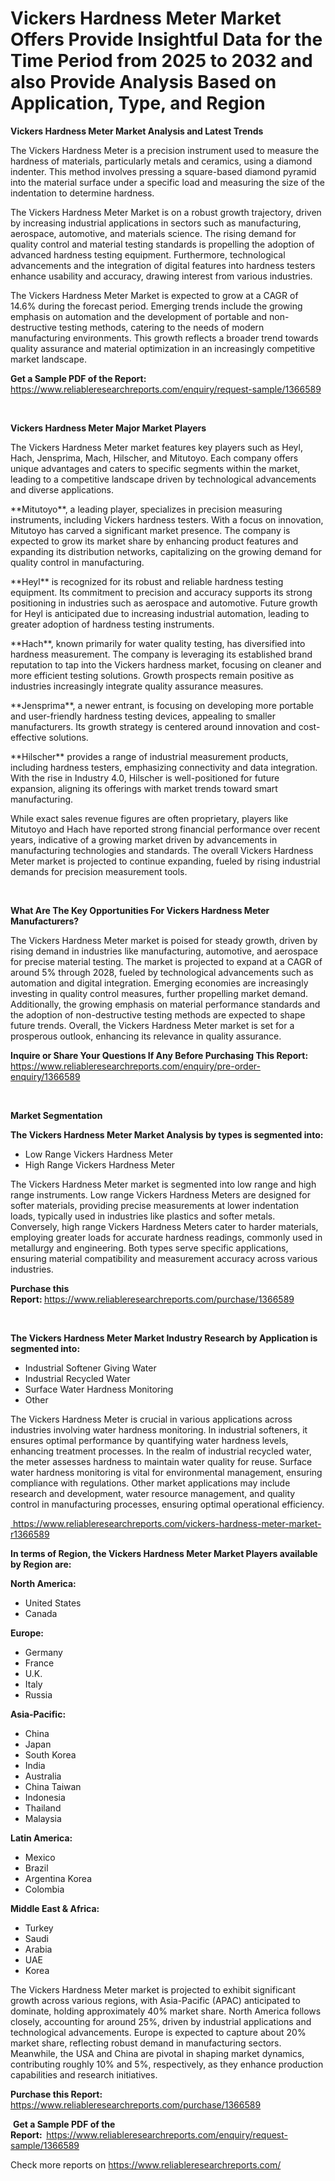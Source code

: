 <p><h1>Vickers Hardness Meter Market Offers Provide Insightful Data for the Time Period from 2025 to 2032 and also Provide Analysis Based on Application, Type, and Region</h1></p><p><strong>Vickers Hardness Meter Market Analysis and Latest Trends</strong></p>
<p><p>The Vickers Hardness Meter is a precision instrument used to measure the hardness of materials, particularly metals and ceramics, using a diamond indenter. This method involves pressing a square-based diamond pyramid into the material surface under a specific load and measuring the size of the indentation to determine hardness. </p><p>The Vickers Hardness Meter Market is on a robust growth trajectory, driven by increasing industrial applications in sectors such as manufacturing, aerospace, automotive, and materials science. The rising demand for quality control and material testing standards is propelling the adoption of advanced hardness testing equipment. Furthermore, technological advancements and the integration of digital features into hardness testers enhance usability and accuracy, drawing interest from various industries.</p><p>The Vickers Hardness Meter Market is expected to grow at a CAGR of 14.6% during the forecast period. Emerging trends include the growing emphasis on automation and the development of portable and non-destructive testing methods, catering to the needs of modern manufacturing environments. This growth reflects a broader trend towards quality assurance and material optimization in an increasingly competitive market landscape.</p></p>
<p><strong>Get a Sample PDF of the Report:&nbsp;</strong> <a href="https://www.reliableresearchreports.com/enquiry/request-sample/1366589?utm_campaign=2192&utm_medium=2&utm_source=Github&utm_content=ia&utm_term=22032025&utm_id=vickers-hardness-meter">https://www.reliableresearchreports.com/enquiry/request-sample/1366589</a></p>
<p>&nbsp;</p>
<p><strong>Vickers Hardness Meter Major Market Players</strong></p>
<p><p>The Vickers Hardness Meter market features key players such as Heyl, Hach, Jensprima, Mach, Hilscher, and Mitutoyo. Each company offers unique advantages and caters to specific segments within the market, leading to a competitive landscape driven by technological advancements and diverse applications.</p><p>**Mitutoyo**, a leading player, specializes in precision measuring instruments, including Vickers hardness testers. With a focus on innovation, Mitutoyo has carved a significant market presence. The company is expected to grow its market share by enhancing product features and expanding its distribution networks, capitalizing on the growing demand for quality control in manufacturing.</p><p>**Heyl** is recognized for its robust and reliable hardness testing equipment. Its commitment to precision and accuracy supports its strong positioning in industries such as aerospace and automotive. Future growth for Heyl is anticipated due to increasing industrial automation, leading to greater adoption of hardness testing instruments.</p><p>**Hach**, known primarily for water quality testing, has diversified into hardness measurement. The company is leveraging its established brand reputation to tap into the Vickers hardness market, focusing on cleaner and more efficient testing solutions. Growth prospects remain positive as industries increasingly integrate quality assurance measures.</p><p>**Jensprima**, a newer entrant, is focusing on developing more portable and user-friendly hardness testing devices, appealing to smaller manufacturers. Its growth strategy is centered around innovation and cost-effective solutions.</p><p>**Hilscher** provides a range of industrial measurement products, including hardness testers, emphasizing connectivity and data integration. With the rise in Industry 4.0, Hilscher is well-positioned for future expansion, aligning its offerings with market trends toward smart manufacturing.</p><p>While exact sales revenue figures are often proprietary, players like Mitutoyo and Hach have reported strong financial performance over recent years, indicative of a growing market driven by advancements in manufacturing technologies and standards. The overall Vickers Hardness Meter market is projected to continue expanding, fueled by rising industrial demands for precision measurement tools.</p></p>
<p>&nbsp;</p>
<p><strong>What Are The Key Opportunities For Vickers Hardness Meter Manufacturers?</strong></p>
<p><p>The Vickers Hardness Meter market is poised for steady growth, driven by rising demand in industries like manufacturing, automotive, and aerospace for precise material testing. The market is projected to expand at a CAGR of around 5% through 2028, fueled by technological advancements such as automation and digital integration. Emerging economies are increasingly investing in quality control measures, further propelling market demand. Additionally, the growing emphasis on material performance standards and the adoption of non-destructive testing methods are expected to shape future trends. Overall, the Vickers Hardness Meter market is set for a prosperous outlook, enhancing its relevance in quality assurance.</p></p>
<p><strong>Inquire or Share Your Questions If Any Before Purchasing This Report:</strong> <a href="https://www.reliableresearchreports.com/enquiry/pre-order-enquiry/1366589?utm_campaign=2192&utm_medium=2&utm_source=Github&utm_content=ia&utm_term=22032025&utm_id=vickers-hardness-meter">https://www.reliableresearchreports.com/enquiry/pre-order-enquiry/1366589</a></p>
<p>&nbsp;</p>
<p><strong>Market Segmentation</strong></p>
<p><strong>The Vickers Hardness Meter Market Analysis by types is segmented into:</strong></p>
<p><ul><li>Low Range Vickers Hardness Meter</li><li>High Range Vickers Hardness Meter</li></ul></p>
<p><p>The Vickers Hardness Meter market is segmented into low range and high range instruments. Low range Vickers Hardness Meters are designed for softer materials, providing precise measurements at lower indentation loads, typically used in industries like plastics and softer metals. Conversely, high range Vickers Hardness Meters cater to harder materials, employing greater loads for accurate hardness readings, commonly used in metallurgy and engineering. Both types serve specific applications, ensuring material compatibility and measurement accuracy across various industries.</p></p>
<p><strong>Purchase this Report:&nbsp;</strong><a href="https://www.reliableresearchreports.com/purchase/1366589?utm_campaign=2192&utm_medium=2&utm_source=Github&utm_content=ia&utm_term=22032025&utm_id=vickers-hardness-meter">https://www.reliableresearchreports.com/purchase/1366589</a></p>
<p>&nbsp;</p>
<p><strong>The Vickers Hardness Meter Market Industry Research by Application is segmented into:</strong></p>
<p><ul><li>Industrial Softener Giving Water</li><li>Industrial Recycled Water</li><li>Surface Water Hardness Monitoring</li><li>Other</li></ul></p>
<p><p>The Vickers Hardness Meter is crucial in various applications across industries involving water hardness monitoring. In industrial softeners, it ensures optimal performance by quantifying water hardness levels, enhancing treatment processes. In the realm of industrial recycled water, the meter assesses hardness to maintain water quality for reuse. Surface water hardness monitoring is vital for environmental management, ensuring compliance with regulations. Other market applications may include research and development, water resource management, and quality control in manufacturing processes, ensuring optimal operational efficiency.</p></p>
<p><a href="https://www.reliableresearchreports.com/vickers-hardness-meter-market-r1366589?utm_campaign=2192&utm_medium=2&utm_source=Github&utm_content=ia&utm_term=22032025&utm_id=vickers-hardness-meter">&nbsp;https://www.reliableresearchreports.com/vickers-hardness-meter-market-r1366589</a></p>
<p><strong>In terms of Region, the Vickers Hardness Meter Market Players available by Region are:</strong></p>
<p>
    <p> <strong> North America: </strong>
        <ul>
            <li>United States</li>
            <li>Canada</li>
        </ul>
        </p> 
    <p> <strong> Europe: </strong>
        <ul>
            <li>Germany</li>
            <li>France</li>
            <li>U.K.</li>
            <li>Italy</li>
            <li>Russia</li>
        </ul>
        </p> 
    <p> <strong> Asia-Pacific: </strong>
        <ul>
            <li>China</li>
            <li>Japan</li>
            <li>South Korea</li>
            <li>India</li>
            <li>Australia</li>
            <li>China Taiwan</li>
            <li>Indonesia</li>
            <li>Thailand</li>
            <li>Malaysia</li>
        </ul>
        </p> 
    <p> <strong> Latin America: </strong>
        <ul>
            <li>Mexico</li>
            <li>Brazil</li>
            <li>Argentina Korea</li>
            <li>Colombia</li>
        </ul>
        </p> 
    <p> <strong> Middle East & Africa: </strong>
        <ul>
            <li>Turkey</li>
            <li>Saudi</li>
            <li>Arabia</li>
            <li>UAE</li>
            <li>Korea</li>
        </ul>
    </p>
    </p>
<p><p>The Vickers Hardness Meter market is projected to exhibit significant growth across various regions, with Asia-Pacific (APAC) anticipated to dominate, holding approximately 40% market share. North America follows closely, accounting for around 25%, driven by industrial applications and technological advancements. Europe is expected to capture about 20% market share, reflecting robust demand in manufacturing sectors. Meanwhile, the USA and China are pivotal in shaping market dynamics, contributing roughly 10% and 5%, respectively, as they enhance production capabilities and research initiatives.</p></p>
<p><strong>Purchase this Report: </strong><a href="https://www.reliableresearchreports.com/purchase/1366589?utm_campaign=2192&utm_medium=2&utm_source=Github&utm_content=ia&utm_term=22032025&utm_id=vickers-hardness-meter">https://www.reliableresearchreports.com/purchase/1366589</a></p>
<p>&nbsp;<strong>Get a Sample PDF of the Report:&nbsp;&nbsp;</strong><a href="https://www.reliableresearchreports.com/enquiry/request-sample/1366589?utm_campaign=2192&utm_medium=2&utm_source=Github&utm_content=ia&utm_term=22032025&utm_id=vickers-hardness-meter">https://www.reliableresearchreports.com/enquiry/request-sample/1366589</a></p>
<p><strong></strong></p>
<p>Check more reports on <a href="https://www.reliableresearchreports.com/?utm_campaign=2192&utm_medium=2&utm_source=Github&utm_content=ia&utm_term=22032025&utm_id=vickers-hardness-meter">https://www.reliableresearchreports.com/</a></p>